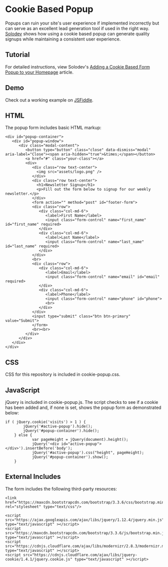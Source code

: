 # Cookie Based Popup

Popups can ruin your site's user experience if implemented incorrectly but can serve as an excellent lead generation tool if used in the right way. [Solodev](https://www.solodev.com/) shows how using a cookie based popup can generate quality signups while maintaining a consistent user experience.

## Tutorial

For detailed instructions, view Solodev's [Adding a Cookie Based Form Popup to your Homepage](https://www.solodev.com/blog/web-design/adding-a-cookie-based-form-popup.stml) article.

## Demo

Check out a working example on [JSFiddle](https://jsfiddle.net/solodev/dpxttayx/).

## HTML

The popup form includes basic HTML markup:
```
<div id="popup-container">
   <div id="popup-window">
      <div class="modal-content">
         <button type="button" class="close" data-dismiss="modal" aria-label="Close"><span aria-hidden="true">&times;</span></button>  
         <a href="#" class="your-class"></a>
         <div>
            <div class="row text-center">
              <img src="assets/logo.png" />
            </div>
            <div class="row text-center">
              <h1>Newsletter Signup</h1>
              <p>Fill out the form below to signup for our weekly newsletter.</p>
            </div>
            <form action="" method="post" id="footer-form">
            <div class="row">
               <div class="col-md-6">
                  <label>First Name</label>
                  <input class="form-control" name="first_name" id="first_name" required>
               </div>
               <div class="col-md-6">
                  <label>Last Name</label>
                  <input class="form-control" name="last_name" id="last_name" required>
               </div>
            </div>
            <br>
            <div class="row">
               <div class="col-md-6">
                  <label>Email</label>
                  <input class="form-control" name="email" id="email" required>
               </div>
               <div class="col-md-6">
                  <label>Phone</label>
                  <input class="form-control" name="phone" id="phone">
                  <br>
               </div>
            </div>
            <input type="submit" class="btn btn-primary" value="Submit">
            </form>
            <br><br>
         </div>
      </div>
   </div>
</div>
```

## CSS

CSS for this repository is included in cookie-popup.css.

## JavaScript

jQuery is included in cookie-popup.js. The script checks to see if a cookie has been added and, if none is set, shows the popup form as demonstrated below:
```
if ( jQuery.cookie('visits') > 1 ) {
		jQuery('#active-popup').hide();
		jQuery('#popup-container').hide();
	} else {
			var pageHeight = jQuery(document).height();
			jQuery('<div id="active-popup"></div>').insertBefore('body');
			jQuery('#active-popup').css("height", pageHeight);
			jQuery('#popup-container').show();
	}
```

## External Includes

The form includes the following third-party resources:
```
<link href="https://maxcdn.bootstrapcdn.com/bootstrap/3.3.6/css/bootstrap.min.css" rel="stylesheet" type="text/css"/>
	
<script src="https://ajax.googleapis.com/ajax/libs/jquery/1.12.4/jquery.min.js" type="text/javascript" ></script>
<script src="https://maxcdn.bootstrapcdn.com/bootstrap/3.3.6/js/bootstrap.min.js" type="text/javascript" ></script>
<script src="https://cdnjs.cloudflare.com/ajax/libs/modernizr/2.8.3/modernizr.min.js" type="text/javascript" ></script>
<script src="https://cdnjs.cloudflare.com/ajax/libs/jquery-cookie/1.4.1/jquery.cookie.js" type="text/javascript" ></script>
```
